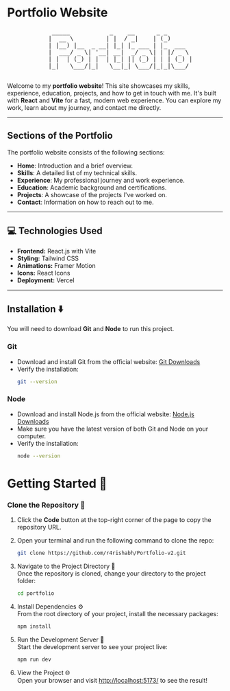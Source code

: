 # Portfolio Website
<div align="center">
  <pre>
    _____           _    __      _ _       
   |  __ \         | |  / _|    | (_)      
   | |__) |__  _ __| |_| |_ ___ | |_  ___  
   |  ___/ _ \| '__| __|  _/ _ \| | |/ _ \ 
   | |  | (_) | |  | |_| || (_) | | | (_) |
   |_|   \___/|_|   \__|_| \___/|_|_|\___/ 
  </pre>
</div>

 

Welcome to my **portfolio website**! This site showcases my skills, experience, education, projects, and how to get in touch with me. It's built with **React** and **Vite** for a fast, modern web experience. You can explore my work, learn about my journey, and contact me directly.

---




## Sections of the Portfolio

The portfolio website consists of the following sections:

- **Home**: Introduction and a brief overview.
- **Skills**: A detailed list of my technical skills.
- **Experience**: My professional journey and work experience.
- **Education**: Academic background and certifications.
- **Projects**: A showcase of the projects I've worked on.
- **Contact**: Information on how to reach out to me.

---

## 💻 Technologies Used
- **Frontend:** React.js with Vite
- **Styling:** Tailwind CSS
- **Animations:** Framer Motion
- **Icons:** React Icons
- **Deployment:** Vercel

---

## Installation ⬇️

You will need to download **Git** and **Node** to run this project.

### Git

- Download and install Git from the official website: [Git Downloads](https://git-scm.com/)
- Verify the installation:
  ```bash
  git --version
  ```

### Node

- Download and install Node.js from the official website: [Node.js Downloads](https://nodejs.org/)
- Make sure you have the latest version of both Git and Node on your computer.
- Verify the installation:
  ```bash
  node --version
  ```

# Getting Started 🎯

### Clone the Repository 🚀
1. Click the **Code** button at the top-right corner of the page to copy the repository URL.
2. Open your terminal and run the following command to clone the repo:

   ```bash
   git clone https://github.com/r4rishabh/Portfolio-v2.git
   ```

3. Navigate to the Project Directory 📂  
   Once the repository is cloned, change your directory to the project folder:

   ```bash
   cd portfolio
   ```

4. Install Dependencies ⚙️  
   From the root directory of your project, install the necessary packages:

   ```bash
   npm install
   ```

5. Run the Development Server 🚀  
   Start the development server to see your project live:

   ```bash
   npm run dev
   ```

6. View the Project 🌐  
   Open your browser and visit [http://localhost:5173/](http://localhost:5173/) to see the result!


